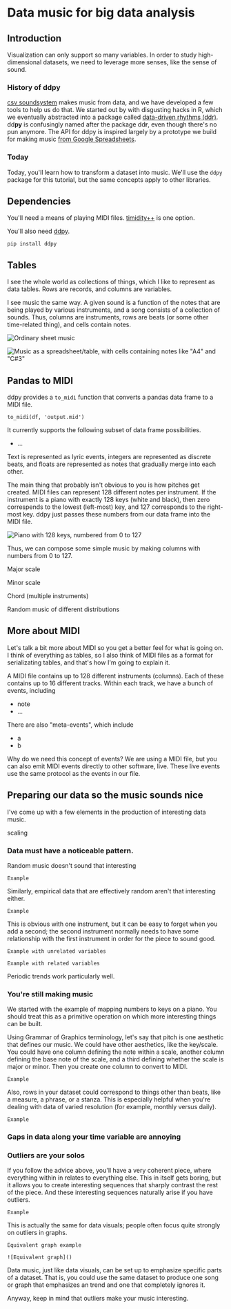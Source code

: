 Data music for big data analysis
=====

## Introduction
Visualization can only support so many variables.
In order to study high-dimensional datasets,
we need to leverage more senses, like the sense of sound.

### History of ddpy
[csv soundsystem](http://csvsoundsystem.com) makes
music from data, and we have developed a few tools
to help us do that. We started out by with disgusting
hacks in R, which we eventually abstracted into a
package called
[data-driven rhythms (ddr)](https://github.com/csv/ddr).
dd**py** is confusingly named after the package dd**r**,
even though there's no pun anymore.
The API for ddpy is inspired largely by a prototype
we build for making music
[from Google Spreadsheets](https://github.com/csv/sheetmusic).

### Today
Today, you'll learn how to transform a dataset into music.
We'll use the `ddpy` package for this tutorial, but the
same concepts apply to other libraries.

## Dependencies
You'll need a means of playing MIDI files.
[timidity++]() is one option.


You'll also need [ddpy]().

    pip install ddpy

## Tables
I see the whole world as collections of things,
which I like to represent as data tables. Rows
are records, and columns are variables.

I see music the same way. A given sound is a
function of the notes that are being played by
various instruments, and a song consists of a
collection of sounds. Thus, columns are
instruments, rows are beats (or some other
time-related thing), and cells contain notes.

![Ordinary sheet music]()

![Music as a spreadsheet/table, with cells containing notes like "A4" and "C#3"]()

## Pandas to MIDI
ddpy provides a `to_midi` function that converts
a pandas data frame to a MIDI file.

    to_midi(df, 'output.mid')

It currently supports the following subset of data
frame possibilities.

* ...

Text is represented as lyric events, integers are
represented as discrete beats, and floats are
represented as notes that gradually merge into each other.

The main thing that probably isn't obvious to you is
how pitches get created. MIDI files can represent 128
different notes per instrument. If the instrument is a
piano with exactly 128 keys (white and black), then
zero correspends to the lowest (left-most) key, and 127
corresponds to the right-most key. ddpy just passes
these numbers from our data frame into the MIDI file.

![Piano with 128 keys, numbered from 0 to 127]()

Thus, we can compose some simple music by making columns
with numbers from 0 to 127.


Major scale


Minor scale


Chord (multiple instruments)


Random music of different distributions

## More about MIDI
Let's talk a bit more about MIDI so you get a better
feel for what is going on. I think of everything as
tables, so I also think of MIDI files as a format for
serializating tables, and that's how I'm going to
explain it.

A MIDI file contains up to 128 different instruments (columns).
Each of these contains up to 16 different tracks.
Within each track, we have a bunch of events, including

* note
* ...

There are also "meta-events", which include

* a
* b

Why do we need this concept of events? We are using a
MIDI file, but you can also emit MIDI events directly to
other software, live. These live events use the same
protocol as the events in our file.

## Preparing our data so the music sounds nice
I've come up with a few elements in the production of
interesting data music.

scaling

### Data must have a noticeable pattern.
Random music doesn't sound that interesting

    Example

Similarly, empirical data that are effectively
random aren't that interesting either.

    Example

This is obvious with one instrument, but it
can be easy to forget when you add a second;
the second instrument normally needs to have
some relationship with the first instrument
in order for the piece to sound good.

    Example with unrelated variables

    Example with related variables

Periodic trends work particularly well.




### You're still making music
We started with the example of mapping numbers
to keys on a piano. You should treat this as a
primitive operation on which more interesting
things can be built.

Using Grammar of Graphics terminology, let's say
that pitch is one aesthetic that defines our music.
We could have other aesthetics, like the key/scale.
You could have one column defining the note within
a scale, another column defining the base note of
the scale, and a third defining whether the scale
is major or minor. Then you create one column to
convert to MIDI.

    Example

Also, rows in your dataset could correspond to things
other than beats, like a measure, a phrase, or a stanza.
This is especially helpful when you're dealing with data
of varied resolution (for example, monthly versus daily).

    Example



### Gaps in data along your time variable are annoying

### Outliers are your solos
If you follow the advice above, you'll have a very
coherent piece, where everything within in relates to
everything else. This in itself gets boring, but it
allows you to create interesting sequences that
sharply contrast the rest of the piece. And these
interesting sequences naturally arise if you have
outliers.

    Example

This is actually the same for data visuals;
people often focus quite strongly on outliers
in graphs.

    Equivalent graph example

    ![Equivalent graph]()

Data music, just like data visuals, can be set up
to emphasize specific parts of a dataset. That is,
you could use the same dataset to produce one
song or graph that emphasizes an trend and one that
completely ignores it.

Anyway, keep in mind that outliers make your music
interesting.
